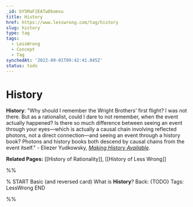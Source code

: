 ```yaml
---
_id: bY5MaF2EATwDkomvu
title: History
href: https://www.lesswrong.com/tag/history
slug: history
type: tag
tags:
  - LessWrong
  - Concept
  - Tag
synchedAt: '2022-09-01T09:42:41.045Z'
status: todo
---
```


# History

**History**: "Why should I remember the Wright Brothers’ first flight? I was not there. But as a rationalist, could I dare to not remember, when the event actually happened? Is there so much difference between seeing an event through your eyes—which is actually a causal chain involving reflected photons, not a direct connection—and seeing an event through a history book? Photons and history books both descend by causal chains from the event itself." - Eliezer Yudkowsky, [*Making History Available*](https://www.lesswrong.com/posts/TLKPj4GDXetZuPDH5/making-history-available).

**Related Pages:** [[History of Rationality]], [[History of Less Wrong]]


%%

% START
Basic (and reversed card)
What is **History**?
Back: {TODO}
Tags: LessWrong
END
<!--ID: 1663156955955-->


%%
	
